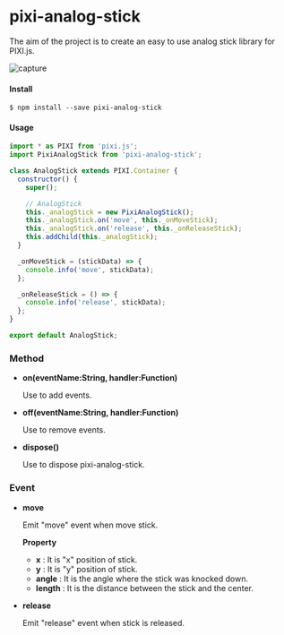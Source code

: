 # pixi-analog-stick

The aim of the project is to create an easy to use analog stick library for PIXI.js.

![capture](./capture.gif)

#### Install

```
$ npm install --save pixi-analog-stick
```

#### Usage

```javascript
import * as PIXI from 'pixi.js';
import PixiAnalogStick from 'pixi-analog-stick';

class AnalogStick extends PIXI.Container {
  constructor() {
    super();

    // AnalogStick
    this._analogStick = new PixiAnalogStick();
    this._analogStick.on('move', this._onMoveStick);
    this._analogStick.on('release', this._onReleaseStick);
    this.addChild(this._analogStick);
  }

  _onMoveStick = (stickData) => {
    console.info('move', stickData);
  };

  _onReleaseStick = () => {
    console.info('release', stickData);
  };
}

export default AnalogStick;
```

### Method

- **on(eventName:String, handler:Function)**

  Use to add events.

- **off(eventName:String, handler:Function)**

  Use to remove events.

- **dispose()**

  Use to dispose pixi-analog-stick.

### Event

- **move**

  Emit "move" event when move stick.

  **Property**
  - **x** : It is "x" position of stick.
  - **y** : It is "y" position of stick.
  - **angle** : It is the angle where the stick was knocked down.
  - **length** : It is the distance between the stick and the center.


- **release**

  Emit "release" event when stick is released.
